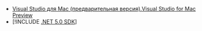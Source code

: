 * [<span data-ttu-id="bf87f-101">Visual Studio для Mac (предварительная версия).</span><span class="sxs-lookup"><span data-stu-id="bf87f-101">Visual Studio for Mac Preview</span></span>](https://visualstudio.microsoft.com/vs/mac/)
* [!INCLUDE [.NET 5.0 SDK](~/includes/5.0-SDK.md)]
